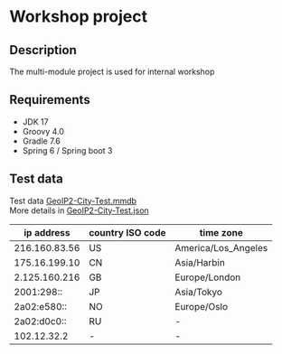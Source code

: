 # Workshop project

## Description

The multi-module project is used for internal workshop

## Requirements

- JDK 17
- Groovy 4.0
- Gradle 7.6
- Spring 6 / Spring boot 3

## Test data
Test data [GeoIP2-City-Test.mmdb](https://github.com/maxmind/MaxMind-DB/blob/main/test-data/GeoIP2-City-Test.mmdb)<br/>
More details in [GeoIP2-City-Test.json](https://github.com/maxmind/MaxMind-DB/blob/main/source-data/GeoIP2-City-Test.json)

| ip address    | country ISO code | time zone           |
|---------------|------------------|---------------------|
| 216.160.83.56 | US               | America/Los_Angeles |
| 175.16.199.10 | CN               | Asia/Harbin         |
| 2.125.160.216 | GB               | Europe/London       |
| 2001:298::    | JP               | Asia/Tokyo          |
| 2a02:e580::   | NO               | Europe/Oslo         |
| 2a02:d0c0::   | RU               | -                   |
| 102.12.32.2   | -                | -                   |


